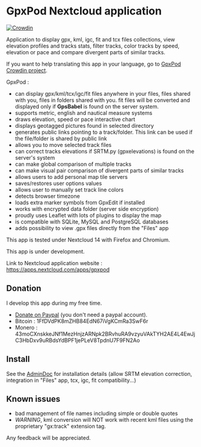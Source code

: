 # GpxPod Nextcloud application

[![Crowdin](https://d322cqt584bo4o.cloudfront.net/gpxpod/localized.svg)](https://crowdin.com/project/gpxpod)

Application to display gpx, kml, igc, fit and tcx files collections,
view elevation profiles and tracks stats, filter tracks,
 color tracks by speed, elevation or pace and compare divergent parts of similar tracks.

If you want to help translating this app in your language, go to [GpxPod Crowdin project](https://crowdin.com/project/gpxpod).

GpxPod :

* can display gpx/kml/tcx/igc/fit files anywhere in your files, files shared with you, files in folders shared with you. fit files will be converted and displayed only if **GpsBabel** is found on the server system.
* supports metric, english and nautical measure systems
* draws elevation, speed or pace interactive chart
* displays geotagged pictures found in selected directory
* generates public links pointing to a track/folder. This link can be used if the file/folder is shared by public link
* allows you to move selected track files
* can correct tracks elevations if SRTM.py (gpxelevations) is found on the server's system
* can make global comparison of multiple tracks
* can make visual pair comparison of divergent parts of similar tracks
* allows users to add personal map tile servers
* saves/restores user options values
* allows user to manually set track line colors
* detects browser timezone
* loads extra marker symbols from GpxEdit if installed
* works with encrypted data folder (server side encryption)
* proudly uses Leaflet with lots of plugins to display the map
* is compatible with SQLite, MySQL and PostgreSQL databases
* adds possibility to view .gpx files directly from the "Files" app

This app is tested under Nextcloud 14 with Firefox and Chromium.

This app is under development.

Link to Nextcloud application website : https://apps.nextcloud.com/apps/gpxpod

## Donation

I develop this app during my free time.

* [Donate on Paypal](https://www.paypal.com/cgi-bin/webscr?cmd=_s-xclick&hosted_button_id=66PALMY8SF5JE) (you don't need a paypal account).
* Bitcoin : 1FfDVdPK8mZHB84EdN67iVgKCmRa3SwF6r
* Monero : 43moCXnskkeJNf1MezHnjzARNpk2BRvhuRA9vzyuVAkTYH2AE4L4EwJjC3HbDxv9uRBdsYdBPF1jePLeV8TpdnU7F9FN2Ao

## Install

See the [AdminDoc](https://gitlab.com/eneiluj/gpxpod-oc/wikis/admindoc) for installation details (allow SRTM elevation correction, integration in "Files" app, tcx, igc, fit compatibility...)

## Known issues

* bad management of file names including simple or double quotes
* _WARNING_, kml conversion will NOT work with recent kml files using the proprietary "gx:track" extension tag.

Any feedback will be appreciated.
